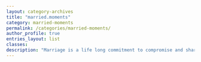 ```yaml
---
layout: category-archives
title: "married.moments"
category: married-moments
permalink: /categories/married-moments/
author_profile: true
entries_layout: list
classes:
description: "Marriage is a life long commitment to compromise and shared sacrifice.  Like two people riding on a motorcyle, holding each other, trusting each other, leaning in and out together - not in opposition, and enjoying the ride - sometimes fast, sometimes curvy - enjoying the sun and weathering the rain.  The moments are not always easy but they are always ours."
---
```

